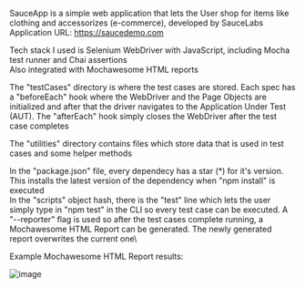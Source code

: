 SauceApp is a simple web application that lets the User shop for items like clothing and accessorizes (e-commerce), developed by SauceLabs\
Application URL: https://saucedemo.com

Tech stack I used is Selenium WebDriver with JavaScript, including Mocha test runner and Chai assertions\
Also integrated with Mochawesome HTML reports

The "testCases" directory is where the test cases are stored. Each spec has a "beforeEach" hook where the WebDriver and the Page Objects are initialized and after that the driver navigates to the Application Under Test (AUT). The "afterEach" hook simply closes the WebDriver after the test case completes

The "utilities" directory contains files which store data that is used in test cases and some helper methods

In the "package.json" file, every dependecy has a star (*) for it's version. This installs the latest version of the dependency when "npm install" is executed\
In the "scripts" object hash, there is the "test" line which lets the user simply type in "npm test" in the CLI so every test case can be executed. A "--reporter" flag is used so after the test cases complete running, a Mochawesome HTML Report can be generated. The newly generated report overwrites the current one\

Example Mochawesome HTML Report results:

![image](https://user-images.githubusercontent.com/63027446/202567199-f0f245cf-344a-4bab-8d61-6687116b0cee.png)
